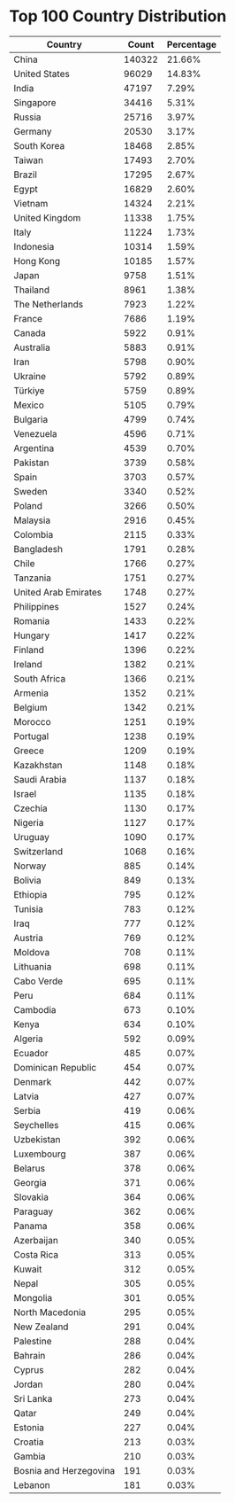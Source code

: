 # Top 100 Country Distribution
| Country | Count | Percentage |
|----|----|----|
| China | 140322 | 21.66% |
| United States | 96029 | 14.83% |
| India | 47197 | 7.29% |
| Singapore | 34416 | 5.31% |
| Russia | 25716 | 3.97% |
| Germany | 20530 | 3.17% |
| South Korea | 18468 | 2.85% |
| Taiwan | 17493 | 2.70% |
| Brazil | 17295 | 2.67% |
| Egypt | 16829 | 2.60% |
| Vietnam | 14324 | 2.21% |
| United Kingdom | 11338 | 1.75% |
| Italy | 11224 | 1.73% |
| Indonesia | 10314 | 1.59% |
| Hong Kong | 10185 | 1.57% |
| Japan | 9758 | 1.51% |
| Thailand | 8961 | 1.38% |
| The Netherlands | 7923 | 1.22% |
| France | 7686 | 1.19% |
| Canada | 5922 | 0.91% |
| Australia | 5883 | 0.91% |
| Iran | 5798 | 0.90% |
| Ukraine | 5792 | 0.89% |
| Türkiye | 5759 | 0.89% |
| Mexico | 5105 | 0.79% |
| Bulgaria | 4799 | 0.74% |
| Venezuela | 4596 | 0.71% |
| Argentina | 4539 | 0.70% |
| Pakistan | 3739 | 0.58% |
| Spain | 3703 | 0.57% |
| Sweden | 3340 | 0.52% |
| Poland | 3266 | 0.50% |
| Malaysia | 2916 | 0.45% |
| Colombia | 2115 | 0.33% |
| Bangladesh | 1791 | 0.28% |
| Chile | 1766 | 0.27% |
| Tanzania | 1751 | 0.27% |
| United Arab Emirates | 1748 | 0.27% |
| Philippines | 1527 | 0.24% |
| Romania | 1433 | 0.22% |
| Hungary | 1417 | 0.22% |
| Finland | 1396 | 0.22% |
| Ireland | 1382 | 0.21% |
| South Africa | 1366 | 0.21% |
| Armenia | 1352 | 0.21% |
| Belgium | 1342 | 0.21% |
| Morocco | 1251 | 0.19% |
| Portugal | 1238 | 0.19% |
| Greece | 1209 | 0.19% |
| Kazakhstan | 1148 | 0.18% |
| Saudi Arabia | 1137 | 0.18% |
| Israel | 1135 | 0.18% |
| Czechia | 1130 | 0.17% |
| Nigeria | 1127 | 0.17% |
| Uruguay | 1090 | 0.17% |
| Switzerland | 1068 | 0.16% |
| Norway | 885 | 0.14% |
| Bolivia | 849 | 0.13% |
| Ethiopia | 795 | 0.12% |
| Tunisia | 783 | 0.12% |
| Iraq | 777 | 0.12% |
| Austria | 769 | 0.12% |
| Moldova | 708 | 0.11% |
| Lithuania | 698 | 0.11% |
| Cabo Verde | 695 | 0.11% |
| Peru | 684 | 0.11% |
| Cambodia | 673 | 0.10% |
| Kenya | 634 | 0.10% |
| Algeria | 592 | 0.09% |
| Ecuador | 485 | 0.07% |
| Dominican Republic | 454 | 0.07% |
| Denmark | 442 | 0.07% |
| Latvia | 427 | 0.07% |
| Serbia | 419 | 0.06% |
| Seychelles | 415 | 0.06% |
| Uzbekistan | 392 | 0.06% |
| Luxembourg | 387 | 0.06% |
| Belarus | 378 | 0.06% |
| Georgia | 371 | 0.06% |
| Slovakia | 364 | 0.06% |
| Paraguay | 362 | 0.06% |
| Panama | 358 | 0.06% |
| Azerbaijan | 340 | 0.05% |
| Costa Rica | 313 | 0.05% |
| Kuwait | 312 | 0.05% |
| Nepal | 305 | 0.05% |
| Mongolia | 301 | 0.05% |
| North Macedonia | 295 | 0.05% |
| New Zealand | 291 | 0.04% |
| Palestine | 288 | 0.04% |
| Bahrain | 286 | 0.04% |
| Cyprus | 282 | 0.04% |
| Jordan | 280 | 0.04% |
| Sri Lanka | 273 | 0.04% |
| Qatar | 249 | 0.04% |
| Estonia | 227 | 0.04% |
| Croatia | 213 | 0.03% |
| Gambia | 210 | 0.03% |
| Bosnia and Herzegovina | 191 | 0.03% |
| Lebanon | 181 | 0.03% |
